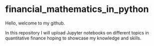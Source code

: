 # financial_mathematics_in_python
Hello, welcome to my github.

In this repository I will upload Jupyter notebooks on different topics in quantitative finance hoping to showcase my knowledge and skills.
